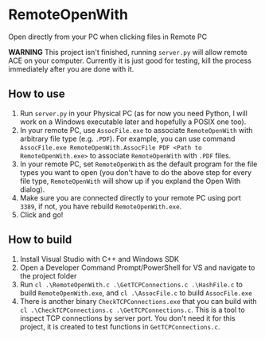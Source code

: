 # RemoteOpenWith
Open directly from your PC when clicking files in Remote PC

**WARNING**
This project isn't finished, running `server.py` will allow remote ACE on your computer. Currently it is just good for testing, kill the process immediately after you are done with it.

## How to use
1. Run `server.py` in your Physical PC (as for now you need Python, I will work on a Windows executable later and hopefully a POSIX one too).
2. In your remote PC, use `AssocFile.exe` to associate `RemoteOpenWith` with arbitrary file type (e.g. `.PDF`). For example, you can use command `AssocFile.exe RemoteOpenWith.AssocFile PDF <Path to RemoteOpenWith.exe>` to associate `RemoteOpenWith` with `.PDF` files.
3. In your remote PC, set `RemoteOpenWith` as the default program for the file types you want to open (you don't have to do the above step for every file type, `RemoteOpenWith` will show up if you expland the Open With dialog).
4. Make sure you are connected directly to your remote PC using port `3389`, if not, you have rebuild `RemoteOpenWith.exe`.
4. Click and go!

## How to build
1. Install Visual Studio with C++ and Windows SDK
2. Open a Developer Command Prompt/PowerShell for VS and navigate to the project folder
3. Run `cl .\RemoteOpenWith.c .\GetTCPConnections.c .\HashFile.c` to build `RemoteOpenWith.exe`, and `cl .\AssocFile.c` to build `AssocFile.exe`
4. There is another binary `CheckTCPConnections.exe` that you can build with `cl .\CheckTCPConnections.c .\GetTCPConnections.c`. This is a tool to inspect TCP connections by server port. You don't need it for this project, it is created to test functions in `GetTCPConnections.c`. 
